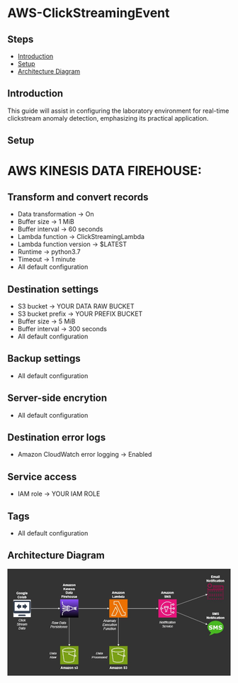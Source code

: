 # AWS-ClickStreamingEvent
## Steps
- [Introduction](##Introduction)
- [Setup](##Setup)
- [Architecture Diagram](##Architecture-Diagram)

## Introduction
This guide will assist in configuring the laboratory environment for real-time clickstream anomaly detection, emphasizing its practical application.

## Setup
  # AWS KINESIS DATA FIREHOUSE:

  Transform and convert records
  -----------------------------
- Data transformation -> On
- Buffer size -> 1 MiB
- Buffer interval -> 60 seconds
- Lambda function -> ClickStreamingLambda
- Lambda function version -> $LATEST
- Runtime -> python3.7
- Timeout -> 1 minute
- All default configuration

Destination settings
--------------------
- S3 bucket -> YOUR DATA RAW BUCKET
- S3 bucket prefix -> YOUR PREFIX BUCKET
- Buffer size -> 5 MiB
- Buffer interval -> 300 seconds
- All default configuration

Backup settings
---------------
- All default configuration

Server-side encrytion
---------------------
- All default configuration

Destination error logs
----------------------
- Amazon CloudWatch error logging -> Enabled

Service access
--------------
- IAM role -> YOUR IAM ROLE

Tags
----
- All default configuration


## Architecture Diagram
![Architecture Diagram](AWS_ClickStreaming.jpg)

